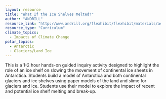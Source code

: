 ```yaml
---
layout: resource
title: "What If the Ice Shelves Melted?"
author: "ANDRILL"
resource_link: "http://www.andrill.org/flexhibit/flexhibit/materials/activities/Activity5B-WhatI..."
resource_type: "Curriculum"
climate_topics:
  - Impacts of Climate Change
polar_topics:
  - Antarctic
  - Glaciers/Land Ice
---
```


This is a 1-2 hour hands-on guided inquiry activity designed to highlight the role of an ice shelf on slowing the movement of continental ice sheets in Antarctica. Students build a model of Antarctica and both continental glaciers and ice shelves using paper models of the land and slime for glaciers and ice. Students use their model to explore the impact of recent and potential ice shelf melting and break-up.
